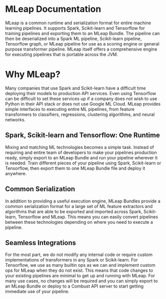 # MLeap Documentation

MLeap is a common runtime and serialization format for entire machine learning pipelines. It supports Spark, Scikit-learn and Tensorflow for training pipelines and exporting them to an MLeap Bundle. The pipeline can then be deserialized into a Spark ML pipeline, Scikit-learn pipeline, Tensorflow graph, or MLeap pipeline for use as a scoring engine or general purpose transformer pipeline. MLeap itself offers a comprehensive engine for executing pipelines that is portable across the JVM.

# Why MLeap?

Many companies that use Spark and Scikit-learn have a difficult time
deploying their models to production API services. Even using Tensorflow
can be difficult to set these services up if a company does not wish to
use Python in their API stack or does not use Google ML Cloud. MLeap
provides simple interfaces to executing entire ML pipelines, from
feature transformers to classifiers, regressions, clustering algorithms,
and neural networks.

## Spark, Scikit-learn and Tensorflow: One Runtime

Mixing and matching ML technologies becomes a simple task. Instead of requiring
and entire team of developers to make your pipelines production ready,
simply export to an MLeap Bundle and run your pipeline wherever it is
needed. Train different pieces of your pipeline using Spark,
Scikit-learn or Tensorflow, then export them to one MLeap Bundle file
and deploy it anywhere.

## Common Serialization

In addition to providing a useful execution engine, MLeap Bundles
provide a common serialization format for a large set of ML feature
extractors and algorithms that are able to be exported and imported
across Spark, Scikit-learn, Tensorflow and MLeap. This means you can
easily convert pipelines between these technologies depending on where
you need to execute a pipeline.

## Seamless Integrations

For the most part, we do not modify any internal code or require custom
implementations of transformers in any Spark or Scikit-learn. For
Tensorflow, we use as many builtin ops as we can and implement custom
ops for MLeap when they do not exist. This means that code changes to
your existing pipelines are minimal to get up and running with MLeap.
For many use cases, no changes will be required and you can simply
export to an MLeap Bundle or deploy to a Combust API server to start
getting immediate use of your pipeline.


